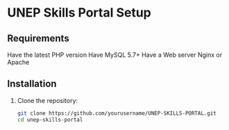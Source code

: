 # UNEP Skills Portal Setup

## Requirements
Have the latest PHP version
Have MySQL 5.7+
Have a Web server Nginx or Apache

## Installation
1. Clone the repository:
   ```bash
   git clone https://github.com/yourusername/UNEP-SKILLS-PORTAL.git
   cd unep-skills-portal
